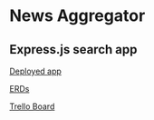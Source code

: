 # News Aggregator

## Express.js search app

[Deployed app](https://honest-lumberjack-7497.herokuapp.com/)

[ERDs](https://goo.gl/photos/qHUb16KooGJrWMax6)

[Trello Board](https://trello.com/b/XOfzgrxC/news-aggregator)
